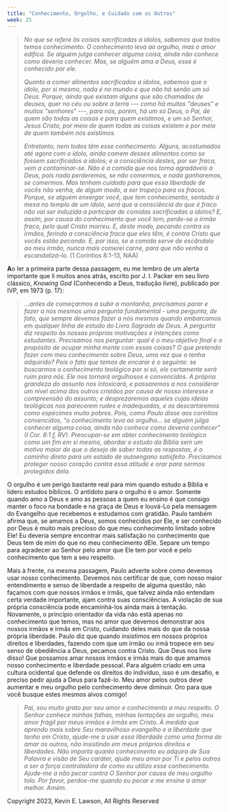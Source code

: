 ```yaml
---
title: "Conhecimento, Orgulho, e Cuidado com os Outros"
week: 25
---
```


> *No que se refere às coisas sacrificadas a ídolos, sabemos que todos
> temos conhecimento. O conhecimento leva ao orgulho, mas o amor
> edifica. Se alguém julga conhecer alguma coisa, ainda não conhece como
> deveria conhecer. Mas, se alguém ama a Deus, esse é conhecido por
> ele.*
>
> *Quanto a comer alimentos sacrificados a ídolos, sabemos que o ídolo,
> por si mesmo, nada é no mundo e que não há senão um só Deus. Porque,
> ainda que existam alguns que são chamados de deuses, quer no céu ou
> sobre a terra --- como há muitos \"deuses\" e muitos \"senhores\" ---,
> para nós, porém, há um só Deus, o Pai, de quem são todas as coisas e
> para quem existimos, e um só Senhor, Jesus Cristo, por meio de quem
> todas as coisas existem e por meio de quem também nós existimos.*
>
> *Entretanto, nem todos têm esse conhecimento. Alguns, acostumados até
> agora com o ídolo, ainda comem desses alimentos como se fossem
> sacrificados a ídolos; e a consciência destes, por ser fraca, vem a
> contaminar-se. Não é a comida que nos torna agradáveis a Deus, pois
> nada perderemos, se não comermos, e nada ganharemos, se comermos. Mas
> tenham cuidado para que essa liberdade de vocês não venha, de algum
> modo, a ser tropeço para os fracos. Porque, se alguém enxergar você,
> que tem conhecimento, sentado à mesa no templo de um ídolo, será que a
> consciência do que é fraco não vai ser induzida a participar de
> comidas sacrificadas a ídolos? E, assim, por causa do conhecimento que
> você tem, perde-se o irmão fraco, pelo qual Cristo morreu. E, deste
> modo, pecando contra os irmãos, ferindo a consciência fraca que eles
> têm, é contra Cristo que vocês estão pecando. E, por isso, se a comida
> serve de escândalo ao meu irmão, nunca mais comerei carne, para que
> não venha a escandalizá-lo.* (1 Coríntios 8:1-13, NAA)

**A**o ler a primeira parte dessa passagem, eu me lembro de um alerta
importante que li muitos anos atrás, escrito por J. I. Packer em seu
livro clássico, *Knowing God* (Conhecendo a Deus, tradução livre),
publicado por IVP, em 1973 (p. 17):

> *...antes de começarmos a subir a montanha, precisamos parar e fazer a
> nós mesmos uma pergunta fundamental - uma pergunta, de fato, que
> sempre devemos fazer a nós mesmos quando embarcamos em qualquer linha
> de estudo do Livro Sagrado de Deus. A pergunta diz respeito às nossas
> próprias motivações e intenções como estudantes. Precisamos nos
> perguntar: qual é o meu objetivo final e o propósito de ocupar minha
> mente com essas coisas? O que pretendo fazer com meu conhecimento
> sobre Deus, uma vez que o tenha adquirido? Pois o fato que temos de
> encarar é o seguinte: se buscarmos o conhecimento teológico por si só,
> ele certamente será ruim para nós. Ele nos tornará orgulhosos e
> convencidos. A própria grandeza do assunto nos intoxicará, e
> passaremos a nos considerar um nível acima dos outros cristãos por
> causa de nosso interesse e compreensão do assunto; e desprezaremos
> aqueles cujas ideias teológicas nos parecerem rudes e inadequadas, e
> os descartaremos como espécimes muito pobres. Pois, como Paulo disse
> aos coríntios convencidos, "o conhecimento leva ao orgulho\... se
> alguém julga conhecer alguma coisa, ainda não conhece como deveria
> conhecer" (I Cor. 8:1 f, RV). Preocupar-se em obter conhecimento
> teológico como um fim em si mesmo, abordar o estudo da Bíblia sem um
> motivo maior do que o desejo de saber todas as respostas, é o caminho
> direto para um estado de autoengano satisfeito. Precisamos proteger
> nosso coração contra essa atitude e orar para sermos protegidos dela.*

O orgulho é um perigo bastante real para mim quando estudo a Bíblia e
lidero estudos bíblicos. O antídoto para o orgulho é o amor. Somente
quando amo a Deus e amo as pessoas a quem eu ensino é que consigo manter
o foco na bondade e na graça de Deus e louvá-Lo pela mensagem do
Evangelho que recebemos e estudamos com gratidão. Paulo também afirma
que, se amamos a Deus, somos conhecidos por Ele, e ser conhecido por
Deus é muito mais precioso do que meu conhecimento limitado sobre Ele!
Eu deveria sempre encontrar mais satisfação no conhecimento que Deus tem
de mim do que no meu conhecimento dEle. Separe um tempo para agradecer
ao Senhor pelo amor que Ele tem por você e pelo conhecimento que tem a
seu respeito.

Mais à frente, na mesma passagem, Paulo adverte sobre *como* devemos
usar nosso conhecimento. Devemos nos certificar de que, com nosso maior
entendimento e senso de liberdade a respeito de alguma questão, não
façamos com que nossos irmãos e irmãs, que talvez ainda não entendam
certa verdade importante, ajam contra suas consciências. A violação de
sua própria consciência pode encaminhá-los ainda mais à tentação.
Novamente, o princípio orientador da vida não está apenas no
conhecimento que temos, mas no amor que devemos demonstrar aos nossos
irmãos e irmãs em Cristo, cuidando deles mais do que da nossa própria
liberdade. Paulo diz que quando insistimos em nossos próprios direitos e
liberdades, fazendo com que um irmão ou irmã tropece em seu senso de
obediência a Deus, pecamos contra Cristo. Que Deus nos livre disso! Que
possamos amar nossos irmãos e irmãs mais do que amamos nosso
conhecimento e liberdade pessoal. Para alguém criado em uma cultura
ocidental que defende os direitos do indivíduo, isso é um desafio, e
preciso pedir ajuda a Deus para fazê-lo. Meu amor pelos outros deve
aumentar e meu orgulho pelo conhecimento deve diminuir. Oro para que
você busque estes mesmos alvos comigo!

> *Pai, sou muito grato por seu amor e conhecimento a meu respeito. O
> Senhor conhece minhas falhas, minhas tentações ao orgulho, meu amor
> frágil por meus irmãos e irmãs em Cristo. À medida que aprendo mais
> sobre Seu maravilhoso evangelho e a liberdade que tenho em Cristo,
> ajude-me a usar essa liberdade como uma forma de amar os outros, não
> insistindo em meus próprios direitos e liberdades. Não importa quanto
> conhecimento eu adquira de Sua Palavra e visão de Seu caráter, ajude
> meu amor por Ti e pelos outros a ser a força controladora de como eu
> utilizo esse conhecimento. Ajude-me a não pecar contra O Senhor por
> causa de meu orgulho tolo. Por favor, perdoe-me quando eu pecar e me
> ensine a amar melhor. Amém.*

Copyright 2023, Kevin E. Lawson, All Rights Reserved
